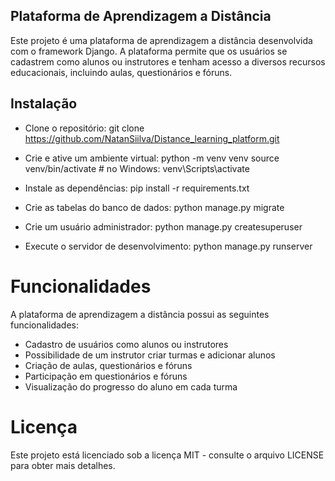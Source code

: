 ## Plataforma de Aprendizagem a Distância
Este projeto é uma plataforma de aprendizagem a distância desenvolvida com o framework Django. A plataforma permite que os usuários se cadastrem como alunos ou instrutores e tenham acesso a diversos recursos educacionais, incluindo aulas, questionários e fóruns.

## Instalação

- Clone o repositório:
git clone https://github.com/NatanSiilva/Distance_learning_platform.git

- Crie e ative um ambiente virtual:
python -m venv venv
source venv/bin/activate   # no Windows: venv\Scripts\activate

- Instale as dependências:
pip install -r requirements.txt

- Crie as tabelas do banco de dados:
python manage.py migrate

- Crie um usuário administrador:
python manage.py createsuperuser

- Execute o servidor de desenvolvimento:
python manage.py runserver

# Funcionalidades
A plataforma de aprendizagem a distância possui as seguintes funcionalidades:

- Cadastro de usuários como alunos ou instrutores
- Possibilidade de um instrutor criar turmas e adicionar alunos
- Criação de aulas, questionários e fóruns
- Participação em questionários e fóruns
- Visualização do progresso do aluno em cada turma

# Licença

Este projeto está licenciado sob a licença MIT - consulte o arquivo LICENSE para obter mais detalhes.
